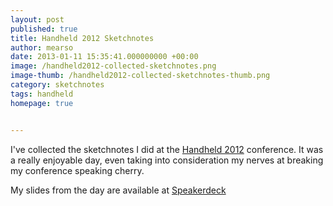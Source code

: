 ```yaml
---
layout: post
published: true
title: Handheld 2012 Sketchnotes
author: mearso
date: 2013-01-11 15:35:41.000000000 +00:00
image: /handheld2012-collected-sketchnotes.png
image-thumb: /handheld2012-collected-sketchnotes-thumb.png
category: sketchnotes
tags: handheld
homepage: true


---
```


I've collected the sketchnotes I did at the <a href="http://www.handheldconf.com/2012/">Handheld 2012</a> conference. It was a really enjoyable day, even taking into consideration my nerves at breaking my conference speaking cherry.

My slides from the day are available at <a href="https://speakerdeck.com/mearso/is-your-thinking-l-shaped">Speakerdeck</a>
